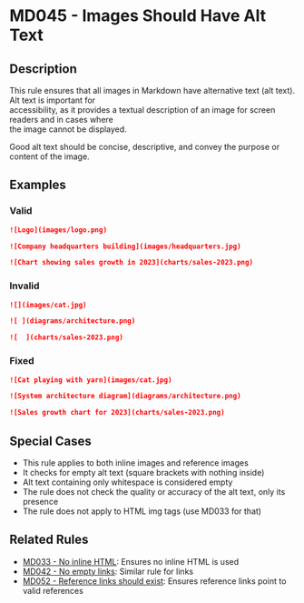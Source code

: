 # MD045 - Images Should Have Alt Text

## Description

This rule ensures that all images in Markdown have alternative text (alt text). Alt text is important for  
accessibility, as it provides a textual description of an image for screen readers and in cases where  
the image cannot be displayed.

Good alt text should be concise, descriptive, and convey the purpose or content of the image.

<!-- markdownlint-disable -->
## Examples

### Valid

```markdown
![Logo](images/logo.png)

![Company headquarters building](images/headquarters.jpg)

![Chart showing sales growth in 2023](charts/sales-2023.png)
```

### Invalid

```markdown
![](images/cat.jpg)

![ ](diagrams/architecture.png)

![  ](charts/sales-2023.png)
```

### Fixed

```markdown
![Cat playing with yarn](images/cat.jpg)

![System architecture diagram](diagrams/architecture.png)

![Sales growth chart for 2023](charts/sales-2023.png)
```
<!-- markdownlint-enable -->

## Special Cases

- This rule applies to both inline images and reference images
- It checks for empty alt text (square brackets with nothing inside)
- Alt text containing only whitespace is considered empty
- The rule does not check the quality or accuracy of the alt text, only its presence
- The rule does not apply to HTML img tags (use MD033 for that)

## Related Rules

- [MD033 - No inline HTML](md033.md): Ensures no inline HTML is used
- [MD042 - No empty links](md042.md): Similar rule for links
- [MD052 - Reference links should exist](md052.md): Ensures reference links point to valid references
